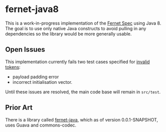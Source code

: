 # fernet-java8

This is a work-in-progress implementation of the
[Fernet Spec](https://github.com/fernet/spec) using Java 8.
The goal is to use only native Java constructs to avoid pulling in any
dependencies so the library would be more generally usable.

## Open Issues

This implementation currently fails two test cases specified for [invalid tokens](https://github.com/fernet/spec/blob/f16a35d3cfd8cdb2d8c7f7d10ce6c4d6058b19d2/invalid.json):
* payload padding error
* incorrect initialisation vector.

Until these issues are resolved, the main code base will remain in `src/test`.

## Prior Art

There is a library called
[fernet-java](https://github.com/trancee/fernet-java/), which as of version
0.0.1-SNAPSHOT, uses Guava and commons-codec.
